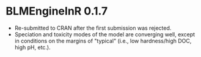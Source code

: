 # BLMEngineInR 0.1.7

-   Re-submitted to CRAN after the first submission was rejected.
-   Speciation and toxicity modes of the model are converging well, except in conditions on the margins of "typical" (i.e., low hardness/high DOC, high pH, etc.).

